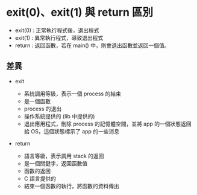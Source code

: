 # exit(0)、exit(1) 與 return 區別 #

* exit(0) : 正常執行程式後，退出程式
* exit(1) : 異常執行程式，導致退出程式
* return : 返回函數，若在 main() 中，則會退出函數並返回一個值。

## 差異 ##

* exit
  * 系統調用等級，表示一個 process 的結束
  * 是一個函數
  * process 的退出
  * 操作系統提供的 (lib 中提供的)
  * 退出應用程式，刪除 process 的記憶體空間，並將 app 的一個狀態返回給 OS，這個狀態標示了 app 的一些消息

* return
  * 語言等級，表示調用 stack 的返回
  * 是一個關鍵字，返回函數值
  * 函數的返回
  * C 語言提供的
  * 結束一個函數的執行，將函數的資料傳出

